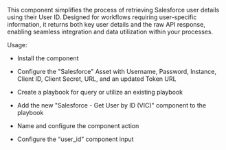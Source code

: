 This component simplifies the process of retrieving Salesforce user details using their User ID. Designed for workflows 
requiring user-specific information, it returns both key user details and the raw API response, enabling seamless 
integration and data utilization within your processes.


Usage:

- Install the component

- Configure the "Salesforce" Asset with Username, Password, Instance, Client ID, Client Secret, URL, and an updated Token URL

- Create a playbook for query or utilize an existing playbook

- Add the new "Salesforce - Get User by ID (VIC)" component to the playbook

- Name and configure the component action

- Configure the “user_id” component input